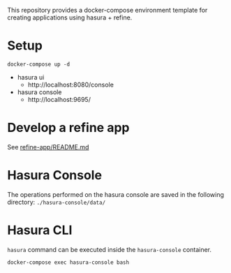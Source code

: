 This repository provides a docker-compose environment template for creating applications using hasura + refine.

# Setup

```
docker-compose up -d
```

- hasura ui
  - http://localhost:8080/console
- hasura console
  - http://localhost:9695/

# Develop a refine app

See [refine-app/README.md](/refine-app/README.md)

# Hasura Console

The operations performed on the hasura console are saved in the following directory: `./hasura-console/data/`

# Hasura CLI

`hasura` command can be executed inside the `hasura-console` container.

```
docker-compose exec hasura-console bash
```
